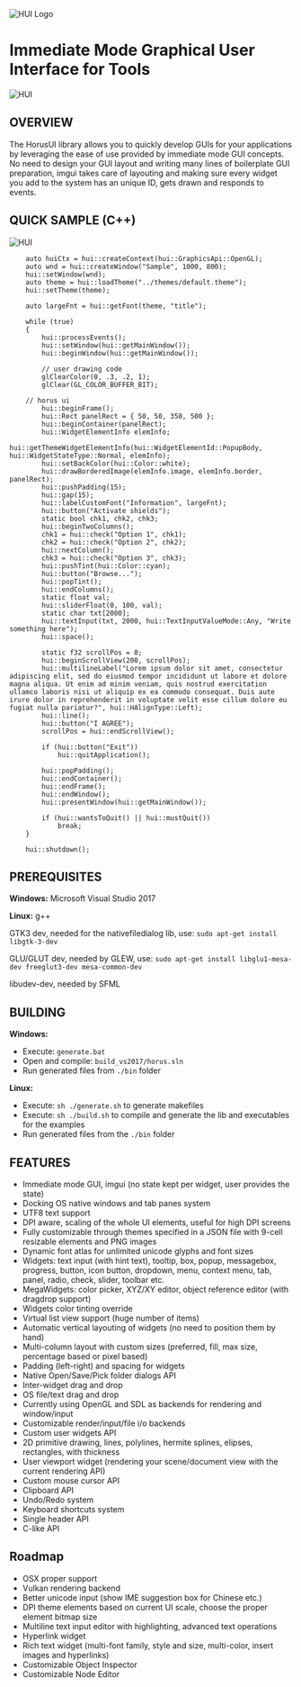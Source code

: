 ![HUI Logo](docs/images/hui_logo.png)
# Immediate Mode Graphical User Interface for Tools

![HUI](docs/images/hui.png)

## OVERVIEW
The HorusUI library allows you to quickly develop GUIs for your applications by leveraging the ease of use provided by immediate mode GUI concepts. No need to design your GUI layout and writing many lines of boilerplate GUI preparation, imgui takes care of layouting and making sure every widget you add to the system has an unique ID, gets drawn and responds to events.

## QUICK SAMPLE (C++)
![HUI](docs/images/hui_sample_code.png)
```
    auto huiCtx = hui::createContext(hui::GraphicsApi::OpenGL);
    auto wnd = hui::createWindow("Sample", 1000, 800);
    hui::setWindow(wnd);
    auto theme = hui::loadTheme("../themes/default.theme");
    hui::setTheme(theme);

    auto largeFnt = hui::getFont(theme, "title");

    while (true)
    {
        hui::processEvents();
        hui::setWindow(hui::getMainWindow());
        hui::beginWindow(hui::getMainWindow());

        // user drawing code
        glClearColor(0, .3, .2, 1);
        glClear(GL_COLOR_BUFFER_BIT);

	// horus ui
        hui::beginFrame();
        hui::Rect panelRect = { 50, 50, 350, 500 };
        hui::beginContainer(panelRect);
        hui::WidgetElementInfo elemInfo;
        hui::getThemeWidgetElementInfo(hui::WidgetElementId::PopupBody, hui::WidgetStateType::Normal, elemInfo);
        hui::setBackColor(hui::Color::white);
        hui::drawBorderedImage(elemInfo.image, elemInfo.border, panelRect);
        hui::pushPadding(15);
        hui::gap(15);
        hui::labelCustomFont("Information", largeFnt);
        hui::button("Activate shields");
        static bool chk1, chk2, chk3;
        hui::beginTwoColumns();
        chk1 = hui::check("Option 1", chk1);
        chk2 = hui::check("Option 2", chk2);
        hui::nextColumn();
        chk3 = hui::check("Option 3", chk3);
        hui::pushTint(hui::Color::cyan);
        hui::button("Browse...");
        hui::popTint();
        hui::endColumns();
        static float val;
        hui::sliderFloat(0, 100, val);
        static char txt[2000];
        hui::textInput(txt, 2000, hui::TextInputValueMode::Any, "Write something here");
        hui::space();

        static f32 scrollPos = 0;
        hui::beginScrollView(200, scrollPos);
        hui::multilineLabel("Lorem ipsum dolor sit amet, consectetur adipiscing elit, sed do eiusmod tempor incididunt ut labore et dolore magna aliqua. Ut enim ad minim veniam, quis nostrud exercitation ullamco laboris nisi ut aliquip ex ea commodo consequat. Duis aute irure dolor in reprehenderit in voluptate velit esse cillum dolore eu fugiat nulla pariatur?", hui::HAlignType::Left);
        hui::line();
        hui::button("I AGREE");
        scrollPos = hui::endScrollView();

        if (hui::button("Exit"))
            hui::quitApplication();

        hui::popPadding();
        hui::endContainer();
        hui::endFrame();
        hui::endWindow();
        hui::presentWindow(hui::getMainWindow());

        if (hui::wantsToQuit() || hui::mustQuit())
            break;
    }

    hui::shutdown();
```

## PREREQUISITES
**Windows:**
	Microsoft Visual Studio 2017

**Linux:**
g++

GTK3 dev, needed for the nativefiledialog lib, use:
		```sudo apt-get install libgtk-3-dev```

GLU/GLUT dev, needed by GLEW, use:
		```sudo apt-get install libglu1-mesa-dev freeglut3-dev mesa-common-dev```
	
libudev-dev, needed by SFML

## BUILDING
**Windows:**
- Execute: ```generate.bat```
- Open and compile: ```build_vs2017/horus.sln```
- Run generated files from ```./bin``` folder

**Linux:**
- Execute: ```sh ./generate.sh``` to generate makefiles
- Execute: ```sh ./build.sh``` to compile and generate the lib and executables for the examples
- Run generated files from the ```./bin``` folder

## FEATURES
- Immediate mode GUI, imgui (no state kept per widget, user provides the state)
- Docking OS native windows and tab panes system
- UTF8 text support 
- DPI aware, scaling of the whole UI elements, useful for high DPI screens
- Fully customizable through themes specified in a JSON file with 9-cell resizable elements and PNG images
- Dynamic font atlas for unlimited unicode glyphs and font sizes
- Widgets: text input (with hint text), tooltip, box, popup, messagebox, progress, button, icon button, dropdown, menu, context menu, tab, panel, radio, check, slider, toolbar etc.
- MegaWidgets: color picker, XYZ/XY editor, object reference editor (with dragdrop support)
- Widgets color tinting override
- Virtual list view support (huge number of items)
- Automatic vertical layouting of widgets (no need to position them by hand)
- Multi-column layout with custom sizes (preferred, fill, max size, percentage based or pixel based)
- Padding (left-right) and spacing for widgets
- Native Open/Save/Pick folder dialogs API
- Inter-widget drag and drop
- OS file/text drag and drop
- Currently using OpenGL and SDL as backends for rendering and window/input
- Customizable render/input/file i/o backends
- Custom user widgets API
- 2D primitive drawing, lines, polylines, hermite splines, elipses, rectangles, with thickness
- User viewport widget (rendering your scene/document view with the current rendering API)
- Custom mouse cursor API
- Clipboard API
- Undo/Redo system
- Keyboard shortcuts system
- Single header API
- C-like API

## Roadmap
- OSX proper support
- Vulkan rendering backend
- Better unicode input (show IME suggestion box for Chinese etc.)
- DPI theme elements based on current UI scale, choose the proper element bitmap size
- Multiline text input editor with highlighting, advanced text operations
- Hyperlink widget
- Rich text widget (multi-font family, style and size, multi-color, insert images and hyperlinks)
- Customizable Object Inspector
- Customizable Node Editor
